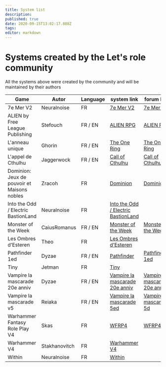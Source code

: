 ```yaml
---
title: System list
description: 
published: true
date: 2020-09-15T13:02:17.888Z
tags: 
editor: markdown
---
```


# Systems created by the Let's role community

All the systems above were created by the community and will be maintained by their authors

| Game                                        | Autor         | Language | system link                                                                            | forum link                                                                                     |
| ------------------------------------------- | ------------- | -------- | -------------------------------------------------------------------------------------- | ---------------------------------------------------------------------------------------------- |
| 7e Mer V2                                   | Neuralnoise   | FR       | [7e Mer V2](https://alpha.lets-role.com/sy/VdyCrUJ7wmhXhHfW)                           | [7e Mer v2](https://community.lets-role.com/t/7e-mer-v2-les-secrets-de-la-septieme-mer/2997)              |
| ALIEN by Free League Publishing             | Stefouch      | FR / EN  | [ALIEN RPG](https://alpha.lets-role.com/sy/QqEoxwYVhRR6zvdx)                           | [ALIEN RPG](https://community.lets-role.com/t/alien-rpg-by-free-league-eng-fra/3060)                      |
| L'anneau unique                             | Ghorin        | FR / EN  | [The One Ring](https://alpha.lets-role.com/sy/kk7UEWz1P3d2bHmz)                        | [The One Ring](https://community.lets-role.com/t/the-one-ring-lanneau-unique/3913/)      |
| L'appel de Cthulhu                          | Jaggerwock    | FR / EN  | [Call of Cthulhu](https://alpha.lets-role.com/sy/fcYYEimo2ZVYBuzF)                     | [Call of Cthulhu](https://community.lets-role.com/t/call-of-cthulhu-7e/1255)                      |
| Dominion: Jeux de pouvoir et Maisons nobles | Zracoh        | FR       | [Dominion](https://alpha.lets-role.com/sy/3puTDbPSL6s8i1OE)                            | [Dominion](https://community.lets-role.com/t/dominion-jeux-de-pouvoir-et-maisons-nobles/3043)  |
| Into the Odd / Electric BastionLand         | Neuralnoise   | FR       | [Into the Odd / Electric BastionLand](https://alpha.lets-role.com/sy/EOQxh2PfjTdSYznI) |                                                                                                |
| Monster of the Week                         | CaiusRomanus  | FR / EN  | [Monster of the Week](https://alpha.lets-role.com/sy/gq07E0ifDDLNUixt)                 | [Monster of the Week](https://community.lets-role.com/t/monster-of-the-week/3143)              |
| Les Ombres d'Esteren                        | Theo          | FR       | [Les Ombres d'Esteren](https://alpha.lets-role.com/sy/8j0IG381Tu8WjT6e)                |                                                                                                |
| Pathfinder 1ed                              | Dyzae         | FR / EN  | [Pathfinder](https://alpha.lets-role.com/sy/JZkvSOv0SZzcz8Ty)                          | [Pathfinder 1ed](https://community.lets-role.com/t/pathfinder-1-edition/3077)            |
| Tiny                                        | Jetman        | FR       | [Tiny](https://alpha.lets-role.com/sy/8ZIghWOFvz5LDioG)                                |                                                                                                |
| Vampire la mascarade 20e anniv              | Dyzae         | FR / EN  | [Vampire la mascarade 20e anniv](https://alpha.lets-role.com/sy/uqwI6owuvt6KB1Ff)      | [Vampire la mascarade 20e anniv](https://community.lets-role.com/t/vampire-la-mascarade-20e-annif/1188/) |
| Vampire la mascarade v5                     | Reiaka        | FR / EN  | [Vampire la mascarade 5ed](https://alpha.lets-role.com/sy/ldXo3kinfYR5KSiL)            | [Vampire la mascarade 5d](https://community.lets-role.com/t/vampire-la-mascarade-5e-edition/1618) |
| Warhammer Fantasy Role Play V4              | Skas          | FR       | [WFRP4](https://alpha.lets-role.com/sy/8O43ELHETUdFV8mf)                               | [WFRP4](https://community.lets-role.com/t/warhammer-fantasy-role-play-v4-wfrp4-cubicle-7/2952) |
| Warhammer V4                                | Stakhanovitch | FR       | [Warhammer V4](https://alpha.lets-role.com/sy/Yitn3r9IsKPdcCqe)                        |                                                                                                |
| Within                                      | Neuralnoise   | FR       | [Within](https://alpha.lets-role.com/sy/fGtIGjVrif5viWqB)                              |                                                                                                |
